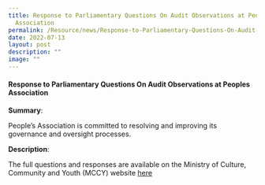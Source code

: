 ```yaml
---
title: Response to Parliamentary Questions On Audit Observations at People's
  Association
permalink: /Resource/news/Response-to-Parliamentary-Questions-On-Audit-Observations-at-Peoples-Association/
date: 2022-07-13
layout: post
description: ""
image: ""
---
```


#### Response to Parliamentary Questions On Audit Observations at Peoples Association

**Summary**: 

People’s Association is committed to resolving and improving its governance and oversight processes. 

**Description**: 

The full questions and responses are available on the Ministry of Culture, Community and Youth (MCCY) website [here](https://www.mccy.gov.sg/about-us/news-and-resources/parliamentary-matters/2021/sep/people-association-governance-processes)